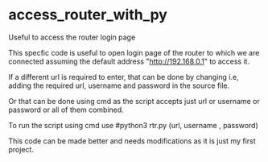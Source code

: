 # access_router_with_py
Useful to access the router login page


This specfic code is useful to open login page of the router to which we are connected assuming the default address "http://192.168.0.1" to access it.

If a different url is required to enter, that can be done by changing i.e, adding the required url, username and password in the source file.

Or that can be done using cmd as the script accepts just url or username or password or all of them combined.

To run the script using cmd use #python3 rtr.py (url, username , password) 

This code can be made better and needs modifications as it is just my first project.
